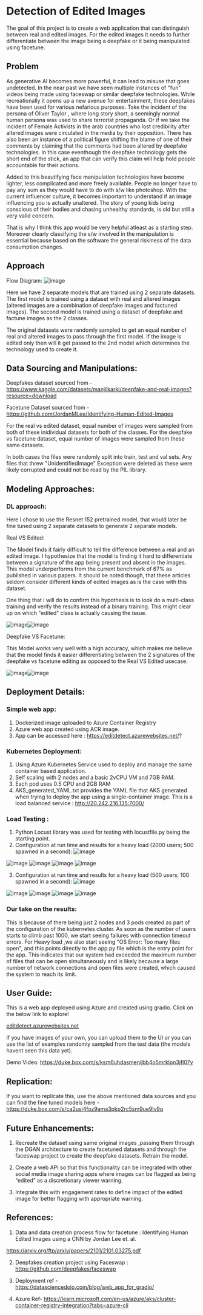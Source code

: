 # Detection of Edited Images


The goal of this project is to create a web application that can distinguish between real and edited images. For the edited images it needs to further differentiate between the image being a deepfake or it being manipulated using facetune.

## Problem

As generative AI becomes more powerful, it can lead to misuse that goes undetected. In the near past we have seen multiple instances of "fun" videos being made using faceswap or similar deepfake technologies. While recreationally it opens up a new avenue for entertainment, these deepfakes have been used for various nefarious purposes.
Take the incident of the persona of Oliver Taylor , where long story short, a seemingly normal human persona was used to share terrorist propaganda. Or if we take the incident of Female Activists in the arab countries who lost credibility after altered images were circulated in the media by their opposition.
There has also been an instance of a political figure shifting the blame of one of their comments by claiming that the comments had been altered by deepfake technologies. In this case eventhough the deepfake technology gets the short end of the stick, an app that can verify this claim will help hold people accountable for their actions.

Added to this beautifying face manipulation technologies have become lighter, less complicated and more freely available. People no longer have to pay any sum as they would have to do with s/w like photoshop. With the current influencer culture, it becomes important to understand if an image influencing you is actually unaltered. The story of young kids being conscious of their bodies and chasing unhealthy standards, is old but still a very valid concern.

That is why I think this app would be very helpful atleast as a starting step.
Moreover clearly classifying the s/w involved in the manipulation is essential because based on the software the general riskiness of the data consumption changes.

## Approach

Flow Diagram:
![image](https://user-images.githubusercontent.com/110474064/234205320-2a44c4e6-e8f9-46c9-9a6f-9750d39a1527.png)

Here we have 2 separate models that are trained using 2 separate datasets. The first model is trained using a dataset with real and altered images (altered images are a combination of deepfake images and factuned images). The second model is trained using a dataset of deepfake and factune images as the 2 classes.

The original datasets were randomly sampled to get an equal number of real and altered images to pass through the first model. If the image is edited only then will it get passed to the 2nd model which determines the technology used to create it.

## Data Sourcing and Manipulations:

Deepfakes dataset sourced from - https://www.kaggle.com/datasets/manjilkarki/deepfake-and-real-images?resource=download

Facetune Dataset sourced from - https://github.com/JordanMLee/Identifying-Human-Edited-Images

For the real vs edited dataset, equal number of images were sampled from both of these inidividual datasets for both of the classes.
For the deepfake vs facetune dataset, equal number of images were sampled from these same datasets.

In both cases the files were randomly split into train, test and val sets. Any files that threw "UnidentifiedImage" Exception were deleted as these were likely corrupted and could not be read by the PIL library.

## Modeling Approaches:

### DL approach:
Here I chose to use the Resnet 152 pretrained model, that would later be fine tuned using 2 separate datasets to generate 2 separate models.

Real VS Edited:

The Model finds it fairly difficult to tell the difference between a real and an edited image. I hypothesize that the model is finding it hard to differentiate between a signature of the app being present and absent in the images. This model underperforms from the current benchmark of 67% as published in various papers. It should be noted though, that these articles seldom consider different kinds of edited images as is the case with this dataset.

One thing that i will do to confirm this hypothesis is to look do a multi-class training and verify the results instead of a binary training. This might clear up on which "edited" class is actually causing the issue.

![image](https://user-images.githubusercontent.com/110474064/234380131-86a8f8ba-94ef-4e8d-b664-56aa32657609.png)![image](https://user-images.githubusercontent.com/110474064/234380148-6f2ca755-1ddc-4be0-aed2-c3518fbb584d.png)

Deepfake VS Facetune:

This Model works very well with a high accuracy, which makes me believe that the model finds it easier differentiating between the 2 signatures of the deepfake vs facetune editing as opposed to the Real VS Edited usecase. 

![image](https://user-images.githubusercontent.com/110474064/234381970-ab87208a-e6a8-4f53-b4a7-bc2ce2adda27.png)![image](https://user-images.githubusercontent.com/110474064/234381999-b6da28b6-0ba4-4d3d-91d2-3d025df97081.png)

## Deployment Details:

### Simple web app:
1. Dockerized image uploaded to Azure Container Registry
2. Azure web app created using ACR image.
3. App can be accessed here : https://editdetect.azurewebsites.net/? 

### Kubernetes Deployment:
1. Using Azure Kubernetes Service used to deploy and manage the same container based application.
2. Self scaling with 2 nodes and a basic 2vCPU VM and 7GB RAM.
3. Each pod uses 0.5 CPU and 2GB RAM
4. AKS_generated_YAML.txt provides the YAML file that AKS generated when trying to deploy the app using a single-container image. This is a load balanced service : http://20.242.216.135:7000/ 

### Load Testing :
1. Python Locust library was used for testing with locustfile.py being the starting point.
2. Configuration at run time and results for a heavy load (2000 users; 500 spawned in a second):
![image](https://user-images.githubusercontent.com/110474064/235369485-a62bc1d0-9aa0-4c54-9b0d-9f69ec65f8ba.png)

![image](https://user-images.githubusercontent.com/110474064/235369189-7392fdcb-1ca4-4eb2-b9e9-eadadd854c34.png)
![image](https://user-images.githubusercontent.com/110474064/235369217-010d836f-20ad-407e-95e2-675b5fcbbddf.png)
![image](https://user-images.githubusercontent.com/110474064/235369262-8e0c239d-5cba-432a-b8d6-5373edf3921a.png)
![image](https://user-images.githubusercontent.com/110474064/235369288-b8dc48a0-9467-41f0-beb7-610580dbccbd.png)

3. Configuration at run time and results for a heavy load (500 users; 100 spawned in a second):
![image](https://user-images.githubusercontent.com/110474064/235370268-3d0217a0-2832-459c-a79e-1482e58a666f.png)

![image](https://user-images.githubusercontent.com/110474064/235369717-33b2a62d-2af2-4da0-a78c-21a87f6b53d7.png)
![image](https://user-images.githubusercontent.com/110474064/235369785-211d2712-782c-40c5-beee-833b8868df45.png)
![image](https://user-images.githubusercontent.com/110474064/235369811-885fd2ec-93d1-4613-a052-22e56d8ac036.png)
![image](https://user-images.githubusercontent.com/110474064/235369828-c6223b07-7be4-46dc-b137-5ae1aa2e6e16.png)

### Our take on the results:
This is because of there being just 2 nodes and 3 pods created as part of the configuration of the kubernetes cluster. As soon as the number of users starts to climb past 1000, we start seeing failures with connection timeout errors. For Heavy load ,we also start seeing "OS Error: Too many files open", and this points directly to the app.py file which is the entry point for the app. This indicates that our system had exceeded the maximum number of files that can be open simultaneously and is likely because a large number of network connections and open files were created, which caused the system to reach its limit.

## User Guide: 

This is a web app deployed using Azure and created using gradio. Click on the below link to explore!

[editdetect.azurewebsites.net ](https://editdetect.azurewebsites.net/?)

If you have images of your own, you can upload them to the UI or you can use the list of examples randomly sampled from the test data (the models havent seen this data yet).

Demo Video: https://duke.box.com/s/ksm6uhdasmenijbb4o5mrklpn3jfl07y 

## Replication:

If you want to replicate this, use the above mentioned data sources and you can find the fine tuned models here - https://duke.box.com/s/ca2usi4foz9ama3pkp2rc5sm9ue9lv9q 

## Future Enhancements:

1. Recreate the dataset using same original images ,passing them through the DGAN architecture to create facetuned datasets and through the faceswap project to create the deepfake datasets. Retrain the model.

2. Create a web API so that this functionality can be integrated with other social media image sharing apps where images can be flagged as being “edited” as a discretionary viewer warning.

3. Integrate this with engagement rates to define impact of the edited image for better flagging with appropriate warning.

## References:

1. Data and data creation process flow for facetune : Identifying Human Edited Images using a CNN by Jordan Lee et. al. 

 https://arxiv.org/ftp/arxiv/papers/2101/2101.03275.pdf
 
2. Deepfakes creation project using Faceswap : https://github.com/deepfakes/faceswap 

3. Deployment ref - https://datasciencedojo.com/blog/web_app_for_gradio/

4. Azure Ref- https://learn.microsoft.com/en-us/azure/aks/cluster-container-registry-integration?tabs=azure-cli



 
